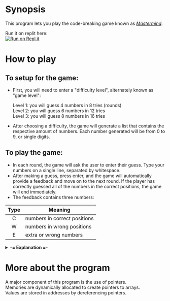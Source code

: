 Synopsis
=======

This program lets you play the code-breaking game known as *[Mastermind](https://en.wikipedia.org/wiki/Mastermind_(board_game))*.

Run it on replit here:<br>
[![Run on Repl.it](https://replit.com/badge/github/MarioChao/Mastermind_Pointers)](https://replit.com/new/github/MarioChao/Mastermind_Pointers)

How to play
=======

To setup for the game:
-------

* First, you will need to enter a "difficulty level", alternately known as "game level":

    Level 1: you will guess 4 numbers in 8 tries (rounds)<br>
    Level 2: you will guess 6 numbers in 12 tries<br>
    Level 3: you will guess 8 numbers in 16 tries

* After choosing a difficulty, the game will generate a list that contains the respective amount of numbers. Each number generated will be from 0 to 9, or single digits.

To play the game:
-------

* In each round, the game will ask the user to enter their guess. Type your numbers on a single line, separated by whitespace.
* After making a guess, press enter, and the game will automatically provide a feedback and move on to the next round.
    If the player has correctly guessed all of the numbers in the correct positions, the game will end immediately.
* The feedback contains three numbers:

| Type          | Meaning                       |
| :-----------: | ----------------------------- |
| C             | numbers in correct positions  |
| W             | numbers in wrong positions    |
| E             | extra or wrong numbers        |

<details>
    <summary><strong>-= Explanation =-</strong></summary>

    > "C" (numbers in correct positions):<br>
    > This denotes how many numbers in your guess are in the correct position in the list.
    >
    > "W" (numbers in wrong positions):<br>
    > This denotes how many numbers in your guess exist in the list, but are not in the correct position.<br>
    > **Notice:** For duplicates, the extra amount of numbers will be instead counted in "E" as extra. For example, if the list is "1 3 3 7" and you guessed "1 1 1 1", "C" will be 1, "W" will be 0, and "E" will be 3 (the three 1s at 2nd, 3rd, and 4th position are extra).
    >
    > "E" (extra or wrong numbers):<br>
    > This denoates the number of extra or wrong numbers in your guess. This represents the remaining numbers in the guess after excluding the "C" and "W"s.
</details>

More about the program
=======

A major component of this program is the use of pointers.<br>
Memories are dynamically allocated to create pointers to arrays.<br>
Values are stored in addresses by dereferencing pointers.